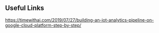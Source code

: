 ## Useful Links
https://timewithai.com/2019/07/27/building-an-iot-analytics-pipeline-on-google-cloud-platform-step-by-step/
